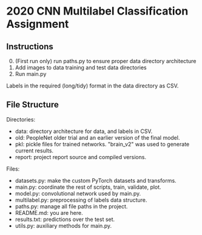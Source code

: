 # 2020 CNN Multilabel Classification Assignment

## Instructions

0. (First run only) run paths.py to ensure proper data directory architecture
1. Add images to data training and test data directories
2. Run main.py

Labels in the required (long/tidy) format in the data directory as CSV.

## File Structure

Directories:

* data: directory architecture for data, and labels in CSV.
* old: PeopleNet older trial and an earlier version of the final model.
* pkl: pickle files for trained networks. "brain_v2" was used to generate current results.
* report: project report source and compiled versions.

Files:

* datasets.py: make the custom PyTorch datasets and transforms.
* main.py: coordinate the rest of scripts, train, validate, plot.
* model.py: convolutional network used by main.py.
* multilabel.py: preprocessing of labels data structure.
* paths.py: manage all file paths in the project.
* README.md: you are here.
* results.txt: predictions over the test set.
* utils.py: auxiliary methods for main.py.
